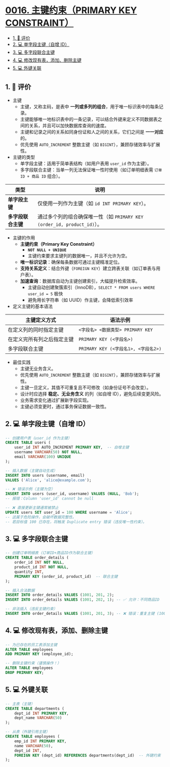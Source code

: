 # [0016. 主键约束（PRIMARY KEY CONSTRAINT）](https://github.com/tnotesjs/TNotes.sql/tree/main/notes/0016.%20%E4%B8%BB%E9%94%AE%E7%BA%A6%E6%9D%9F%EF%BC%88PRIMARY%20KEY%20CONSTRAINT%EF%BC%89)

<!-- region:toc -->

- [1. 🫧 评价](#1--评价)
- [2. 💻 单字段主键（自增 ID）](#2--单字段主键自增-id)
- [3. 💻 多字段联合主键](#3--多字段联合主键)
- [4. 💻 修改现有表，添加、删除主键](#4--修改现有表添加删除主键)
- [5. 💻 外键关联](#5--外键关联)

<!-- endregion:toc -->

## 1. 🫧 评价

- 主键
  - 主键，又称主码，是表中 **一列或多列的组合**，用于唯一标识表中的每条记录。
  - 主键能够唯一地标识表中的一条记录，可以结合外键来定义不同数据表之间的关系，并且可以加快数据库查询的速度。
  - 主键和记录之间的关系如同身份证和人之间的关系，它们之间是 **一一对应** 的。
  - 优先使用 `AUTO_INCREMENT` 整数主键（如 `BIGINT`），兼顾存储效率与扩展性。
- 主键的类型
  - 单字段主键：适用于简单表结构（如用户表用 `user_id` 作为主键）。
  - 多字段联合主键：当单一列无法保证唯一性时使用（如订单明细表需 `订单 ID + 商品 ID` 组合）。

| 类型 | 说明 |
| --- | --- |
| **单字段主键** | 仅使用一列作为主键（如 `id INT PRIMARY KEY`）。 |
| **多字段联合主键** | 通过多个列的组合确保唯一性（如 `PRIMARY KEY (order_id, product_id)`）。 |

- 主键的作用
  - **主键约束（Primary Key Constraint）**
    - **`NOT NULL + UNIQUE`**
    - 主键约束要求主键列的数据唯一，并且不允许为空。
  - **唯一标识记录**：确保每条数据可通过主键精准定位。
  - **支持关系定义**：结合外键（`FOREIGN KEY`）建立跨表关联（如订单表与用户表）。
  - **加速查询**：数据库自动为主键创建索引，大幅提升检索效率。
    - 主键自动创建聚簇索引（InnoDB），`SELECT * FROM users WHERE user_id = 5` 极快
    - 避免用长字符串（如 UUID）作主键，会降低索引效率
- 定义主键的基本语法

| 主键定义方式               | 语法示例                             |
| -------------------------- | ------------------------------------ |
| 在定义列的同时指定主键     | `<字段名> <数据类型> PRIMARY KEY`    |
| 在定义完所有列之后指定主键 | `PRIMARY KEY (<字段名>)`             |
| 多字段联合主键             | `PRIMARY KEY (<字段名1>, <字段名2>)` |

- 最佳实践
  - 主键无业务含义。
  - 优先使用 `AUTO_INCREMENT` 整数主键（如 `BIGINT`），兼顾存储效率与扩展性。
  - 主键一旦定义，其值不可重复且不可修改（如身份证号不会改变）。
  - 设计时应选择 **稳定、无业务含义** 的列（如自增 ID），避免后续变更风险。
  - 业务需求变化通过扩展新字段实现。
  - 主键必须变更时，通过事务保证数据一致性。

## 2. 💻 单字段主键（自增 ID）

```sql {3}
-- 创建用户表（user_id 作为主键）
CREATE TABLE users (
    user_id INT AUTO_INCREMENT PRIMARY KEY,  -- 自增主键
    username VARCHAR(50) NOT NULL,
    email VARCHAR(100) UNIQUE
);

-- 插入数据（主键自动生成）
INSERT INTO users (username, email)
VALUES ('Alice', 'alice@example.com');

-- ❌ 错误示例（主键为空）
INSERT INTO users (user_id, username) VALUES (NULL, 'Bob');
-- 报错：Column 'user_id' cannot be null

-- ❌ 直接更新主键通常被禁止
UPDATE users SET user_id = 100 WHERE username = 'Alice';
-- 这属于危险操作，会破坏数据完整性。
-- 若目标值 100 已存在，将触发 Duplicate entry 错误（违反唯一性约束）。
```

## 3. 💻 多字段联合主键

```sql {6}
-- 创建订单明细表（订单ID+商品ID作为联合主键）
CREATE TABLE order_details (
    order_id INT NOT NULL,
    product_id INT NOT NULL,
    quantity INT,
    PRIMARY KEY (order_id, product_id)  -- 联合主键
);

-- 插入合法数据
INSERT INTO order_details VALUES (1001, 201, 2);
INSERT INTO order_details VALUES (1001, 202, 1); -- ✅ 允许：不同商品ID

-- 非法插入（违反主键约束）
INSERT INTO order_details VALUES (1001, 201, 3); -- ❌ 错误：重复主键 (1001,201)
```

## 4. 💻 修改现有表，添加、删除主键

```sql
-- 为已存在的员工表添加主键
ALTER TABLE employees
ADD PRIMARY KEY (employee_id);

-- 删除主键约束（谨慎操作！）
ALTER TABLE employees
DROP PRIMARY KEY;
```

## 5. 💻 外键关联

```sql {12}
-- 主表（主键）
CREATE TABLE departments (
    dept_id INT PRIMARY KEY,
    dept_name VARCHAR(50)
);

-- 从表（外键引用主键）
CREATE TABLE employees (
    emp_id INT PRIMARY KEY,
    name VARCHAR(50),
    dept_id INT,
    FOREIGN KEY (dept_id) REFERENCES departments(dept_id)  -- 外键约束
);
```
